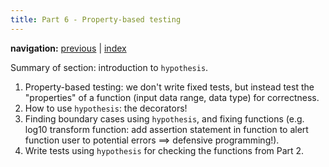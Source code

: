 ```yaml
---
title: Part 6 - Property-based testing
---
```


**navigation:** [previous](./chapter5) | [index](./)

Summary of section: introduction to `hypothesis`.

1. Property-based testing: we don't write fixed tests, but instead test the "properties" of a function (input data range, data type) for correctness.
1. How to use `hypothesis`: the decorators!
1. Finding boundary cases using `hypothesis`, and fixing functions (e.g. log10 transform function: add assertion statement in function to alert function user to potential errors ==> defensive programming!).
1. Write tests using `hypothesis` for checking the functions from Part 2.
